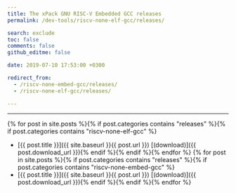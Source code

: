 ```yaml
---
title: The xPack GNU RISC-V Embedded GCC releases
permalink: /dev-tools/riscv-none-elf-gcc/releases/

search: exclude
toc: false
comments: false
github_editme: false

date: 2019-07-10 17:53:00 +0300

redirect_from:
  - /riscv-none-embed-gcc/releases/
  - /riscv-none-elf-gcc/releases/

---
```


___
{% for post in site.posts %}{% if post.categories contains "releases" %}{% if post.categories contains "riscv-none-elf-gcc" %}
* [{{ post.title }}]({{ site.baseurl }}{{ post.url }}) [(download)]({{ post.download_url }}){% endif %}{% endif %}{% endfor %}
{% for post in site.posts %}{% if post.categories contains "releases" %}{% if post.categories contains "riscv-none-embed-gcc" %}
* [{{ post.title }}]({{ site.baseurl }}{{ post.url }}) [(download)]({{ post.download_url }}){% endif %}{% endif %}{% endfor %}
